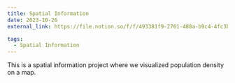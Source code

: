 ```yaml
---
title: Spatial Information
date: 2023-10-26
external_link: https://file.notion.so/f/f/493381f9-2761-488a-b9c4-4fc3bae481b9/ed12e778-a372-4cf3-ac91-de8c23f32c2c/Untitled.pdf?table=block&id=17783f6e-faf0-41bd-a29d-c3ddac0b6772&spaceId=493381f9-2761-488a-b9c4-4fc3bae481b9&expirationTimestamp=1727136000000&signature=LdkCyZMdC0e5e00LbC334_EhV0WDWqcldqMj6XDSToY&downloadName=Untitled.pdf

tags:
  - Spatial Information
---
```


This is a spatial information project where we visualized population density on a map.

<!--more-->
